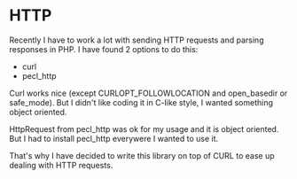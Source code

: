 # HTTP

Recently I have to work a lot with sending HTTP requests and parsing responses in PHP. I have found 2 options to do this:

* curl
* pecl_http

Curl works nice (except CURLOPT_FOLLOWLOCATION and open_basedir or safe_mode). But I didn't like coding it in C-like style, I wanted something object oriented.

HttpRequest from pecl_http was ok for my usage and it is object oriented. But I had to install pecl_http everywere I wanted to use it.

That's why I have decided to write this library on top of CURL to ease up dealing with HTTP requests.
